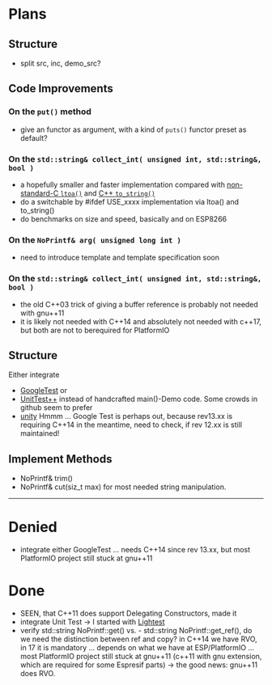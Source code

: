 # Plans

## Structure
- split src, inc, demo_src?

## Code Improvements
### On the `put()` method
- give an functor as argument, with a kind of `puts()` functor preset as default?

### On the `std::string& collect_int( unsigned int, std::string&, bool )`
- a hopefully smaller and faster implementation compared with [non-standard-C `ltoa()`](https://cplusplus.com/reference/cstdlib/itoa/) and [C++ `to_string()`](https://cplusplus.com/reference/string/to_string/)
- do a switchable by #ifdef USE_xxxx implementation via ltoa() and to_string()
- do benchmarks on size and speed, basically and on ESP8266

### On the `NoPrintf& arg( unsigned long int )`
- need to introduce template and template specification soon

### On the `std::string& collect_int( unsigned int, std::string&, bool )`
- the old C++03 trick of giving a buffer reference is probably not needed with gnu++11
- it is likely not needed with C++14 and absolutely not needed with c++17, but both are not to berequired for PlatformIO


## Structure
Either integrate
- [GoogleTest](http://google.github.io/googletest/platforms.html) or
- [UnitTest++](https://github.com/unittest-cpp/unittest-cpp)
instead of handcrafted main()-Demo code. Some crowds in github seem to prefer
- [unity](http://www.throwtheswitch.org/unity)
Hmmm ... Google Test is perhaps out, because rev13.xx is requiring C++14 in the meantime, need to check, if rev 12.xx is still maintained!

## Implement Methods
- NoPrintf& trim()
- NoPrintf& cut(siz_t max) for most needed string manipulation.

---

# Denied
- integrate either GoogleTest ... needs C++14 since rev 13.xx, but most PlatformIO project still stuck at gnu++11

# Done
- SEEN, that C++11 does support Delegating Constructors, made it
- integrate Unit Test -> I started with [Lightest](https://github.com/zhangzheheng12345/Lightest)
- verify std::string NoPrintf::get() vs. - std::string NoPrintf::get_ref(), do we need the distinction between ref and copy? in C++14 we have RVO, in 17 it is mandatory ... depends on what we have at ESP/PlatformIO ... most PlatformIO project still stuck at gnu++11 (c++11 with gnu extension, which are required for some Espresif parts) -> the good news: gnu++11 does RVO.
